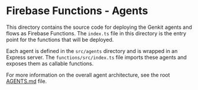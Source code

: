 # Firebase Functions - Agents

This directory contains the source code for deploying the Genkit agents and flows as Firebase Functions. The `index.ts` file in this directory is the entry point for the functions that will be deployed.

Each agent is defined in the `src/agents` directory and is wrapped in an Express server. The `functions/src/index.ts` file imports these agents and exposes them as callable functions.

For more information on the overall agent architecture, see the root [AGENTS.md](../AGENTS.md) file.
